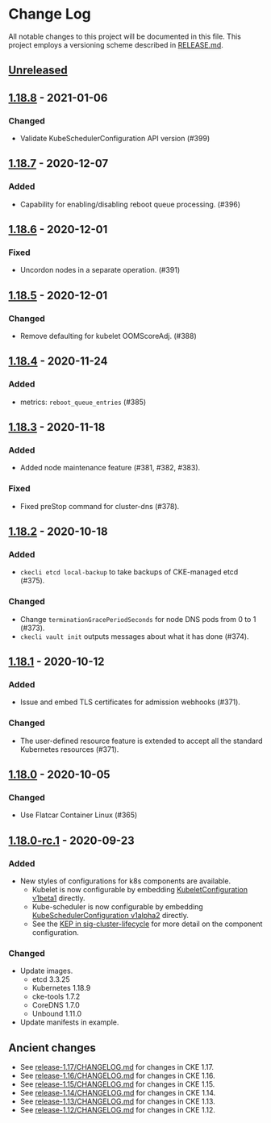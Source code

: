 # Change Log

All notable changes to this project will be documented in this file.
This project employs a versioning scheme described in [RELEASE.md](RELEASE.md#versioning).

## [Unreleased]

## [1.18.8] - 2021-01-06

### Changed
- Validate KubeSchedulerConfiguration API version (#399)

## [1.18.7] - 2020-12-07

### Added

- Capability for enabling/disabling reboot queue processing. (#396)

## [1.18.6] - 2020-12-01

### Fixed

- Uncordon nodes in a separate operation. (#391)

## [1.18.5] - 2020-12-01

### Changed

- Remove defaulting for kubelet OOMScoreAdj. (#388)

## [1.18.4] - 2020-11-24

### Added

- metrics: `reboot_queue_entries` (#385)

## [1.18.3] - 2020-11-18

### Added

- Added node maintenance feature (#381, #382, #383).

### Fixed

- Fixed preStop command for cluster-dns (#378).

## [1.18.2] - 2020-10-18

### Added

- `ckecli etcd local-backup` to take backups of CKE-managed etcd (#375).

### Changed

- Change `terminationGracePeriodSeconds` for node DNS pods from 0 to 1 (#373).
- `ckecli vault init` outputs messages about what it has done (#374).

## [1.18.1] - 2020-10-12

### Added

- Issue and embed TLS certificates for admission webhooks (#371).

### Changed

- The user-defined resource feature is extended to accept all the standard Kubernetes resources (#371).

## [1.18.0] - 2020-10-05

### Changed

- Use Flatcar Container Linux (#365)

## [1.18.0-rc.1] - 2020-09-23

### Added
- New styles of configurations for k8s components are available.
  - Kubelet is now configurable by embedding [KubeletConfiguration v1beta1](https://pkg.go.dev/k8s.io/kubelet@v0.18.9/config/v1beta1#KubeletConfiguration) directly.
  - Kube-scheduler is now configurable by embedding [KubeSchedulerConfiguration v1alpha2](https://pkg.go.dev/k8s.io/kube-scheduler@v0.18.9/config/v1alpha2#KubeSchedulerConfiguration) directly.
  - See the [KEP in sig-cluster-lifecycle](https://github.com/kubernetes/enhancements/blob/master/keps/sig-cluster-lifecycle/wgs/0014-20180707-componentconfig-api-types-to-staging.md#migration-strategy-per-component-or-k8sio-repo) for more detail on the component configuration.

### Changed
- Update images.
  - etcd 3.3.25
  - Kubernetes 1.18.9
  - cke-tools 1.7.2
  - CoreDNS 1.7.0
  - Unbound 1.11.0
- Update manifests in example.

## Ancient changes

- See [release-1.17/CHANGELOG.md](https://github.com/cybozu-go/cke/blob/release-1.17/CHANGELOG.md) for changes in CKE 1.17.
- See [release-1.16/CHANGELOG.md](https://github.com/cybozu-go/cke/blob/release-1.16/CHANGELOG.md) for changes in CKE 1.16.
- See [release-1.15/CHANGELOG.md](https://github.com/cybozu-go/cke/blob/release-1.15/CHANGELOG.md) for changes in CKE 1.15.
- See [release-1.14/CHANGELOG.md](https://github.com/cybozu-go/cke/blob/release-1.14/CHANGELOG.md) for changes in CKE 1.14.
- See [release-1.13/CHANGELOG.md](https://github.com/cybozu-go/cke/blob/release-1.13/CHANGELOG.md) for changes in CKE 1.13.
- See [release-1.12/CHANGELOG.md](https://github.com/cybozu-go/cke/blob/release-1.12/CHANGELOG.md) for changes in CKE 1.12.

[Unreleased]: https://github.com/cybozu-go/cke/compare/v1.18.8...HEAD
[1.18.8]: https://github.com/cybozu-go/cke/compare/v1.18.7...v1.18.8
[1.18.7]: https://github.com/cybozu-go/cke/compare/v1.18.6...v1.18.7
[1.18.6]: https://github.com/cybozu-go/cke/compare/v1.18.5...v1.18.6
[1.18.5]: https://github.com/cybozu-go/cke/compare/v1.18.4...v1.18.5
[1.18.4]: https://github.com/cybozu-go/cke/compare/v1.18.3...v1.18.4
[1.18.3]: https://github.com/cybozu-go/cke/compare/v1.18.2...v1.18.3
[1.18.2]: https://github.com/cybozu-go/cke/compare/v1.18.1...v1.18.2
[1.18.1]: https://github.com/cybozu-go/cke/compare/v1.18.0...v1.18.1
[1.18.0]: https://github.com/cybozu-go/cke/compare/v1.18.0-rc.1...v1.18.0
[1.18.0-rc.1]: https://github.com/cybozu-go/cke/compare/v1.17.11...v1.18.0-rc.1
